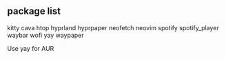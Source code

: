 package list
-------
kitty
cava
htop
hyprland
hyprpaper
neofetch
neovim
spotify
spotify_player
waybar
wofi
yay
waypaper


Use yay for AUR

